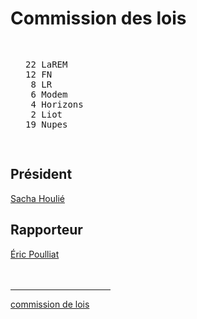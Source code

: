 Commission des lois
===================


<pre class="composition">

22 LaREM
12 FN
 8 LR
 6 Modem
 4 Horizons
 2 Liot
19 Nupes

</pre>


Président
---------

[Sacha Houlié][président]


Rapporteur
-----------

[Éric Poulliat][rapporteur]


<hr class="separator">

[commission de lois][officiel]



<style>
.separator {
	width: 10rem;
	margin: 3rem 0 auto;
}
.composition {
	display: inline-block;
	text-align: left;
}
.composition {
	margin-left: 1.5rem;
}
</style>

[président]: https://www.assemblee-nationale.fr/dyn/deputes/PA722150
[rapporteur]: https://www.assemblee-nationale.fr/dyn/deputes/PA719600
[officiel]: https://www.assemblee-nationale.fr/dyn/16/organes/commissions-permanentes/lois/composition

[photo.poulliat]: https://www2.assemblee-nationale.fr/static/tribun/16/photos/carre/719600.jpg
[photo.houlie]: https://www2.assemblee-nationale.fr/static/tribun/16/photos/carre/722150.jpg
